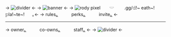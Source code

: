-> ![divider](https://media.discordapp.net/attachments/1191040837010853958/1197365169710440508/Untitled145_20240117202130.png?ex=65bb0036&is=65a88b36&hm=8191c76432e5112fbcb8316166198a72a84387601fc58e4b4d176a40745f3994&) <-
-> ![banner](https://media.discordapp.net/attachments/1196196223212867665/1196196279236165812/ezgif-3-e80f76f6fe.gif?ex=65b6bf99&is=65a44a99&hm=caa85efa523a66a04659afd2497701fcabab02fc45f35b9eecb05abb1993016a&) <-
-> ![rody pixel](https://media.discordapp.net/attachments/1196196223212867665/1197299927643066408/ezgif-1-411c2d5f08.gif?ex=65bac373&is=65a84e73&hm=1fdac0f4a1f6456e180ce57f2a1ff18d8c6de3a291f342aee2ad6ef0c23b3018&) ⠀ 𓎟   .gg/𝚍!~ eath~!𝚙la!~te~! ⠀｡<-
-> rules[｡](lemonboy)   perks[｡](-princess)   invite[｡](https://discord.gg/deathplate) <-
***
-> owner[｡](rodincent)   co-owns[⁠｡](honeyspie)   staff[⁠｡](lovettedarling) <-
-> ![divider](https://media.discordapp.net/attachments/1191040837010853958/1197365163284762734/Untitled145_20240117202132.png?ex=65bb0034&is=65a88b34&hm=aada87d732fe4700c7f6259dde044c2c03cc6ef46b9971a5b31bde211ef39664&) <-